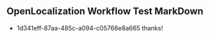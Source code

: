 ## OpenLocalization Workflow Test MarkDown
* 1d341eff-87aa-485c-a094-c05766e8a665 
thanks!<!--HONumber=Mar16_HO2-->
